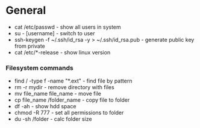 # General

* cat /etc/passwd - show all users in system
* su - [username] - switch to user
* ssh-keygen -f ~/.ssh/id_rsa -y > ~/.ssh/id_rsa.pub  - generate public key from private
* cat /etc/*-release - show linux version

### Filesystem commands
* find / -type f -name "*.ext" - find file by pattern
* rm -r mydir - remove directory with files
* mv file_name file_name - move file 
* cp file_name /folder_name - copy file to folder
* df -ah - show hdd space
* chmod -R 777 - set all permissions to folder
* du -sh /folder  - calc folder size
